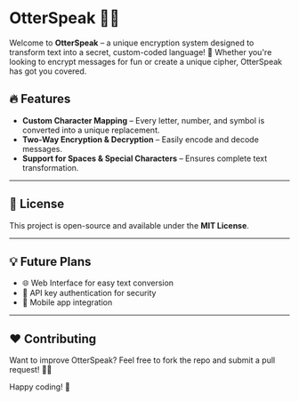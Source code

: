 
# OtterSpeak 🦦🔐

Welcome to **OtterSpeak** – a unique encryption system designed to transform text into a secret, custom-coded language! 🚀 Whether you're looking to encrypt messages for fun or create a unique cipher, OtterSpeak has got you covered.

## 🔥 Features
- **Custom Character Mapping** – Every letter, number, and symbol is converted into a unique replacement.
- **Two-Way Encryption & Decryption** – Easily encode and decode messages.
- **Support for Spaces & Special Characters** – Ensures complete text transformation.

---

## 📜 License
This project is open-source and available under the **MIT License**.

---

## 💡 Future Plans
- 🌐 Web Interface for easy text conversion
- 🔑 API key authentication for security
- 📱 Mobile app integration

---

## ❤️ Contributing
Want to improve OtterSpeak? Feel free to fork the repo and submit a pull request! 🦦✨

Happy coding! 🚀
